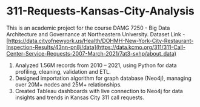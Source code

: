 # 311-Requests-Kansas-City-Analysis

This is an academic project for the course DAMG 7250 - Big Data Architecture and Governance at Northeastern University.
Dataset Link - [https://data.cityofnewyork.us/Health/DOHMH-New-York-City-Restaurant-Inspection-Results/43nn-pn8j/data](https://data.kcmo.org/311/311-Call-Center-Service-Requests-2007-March-2021/7at3-sxhp/about_data)

1) Analyzed 1.56M records from 2010 – 2021, using Python for data profiling, cleaning, validation and ETL.
2) Designed importation algorithm for graph database (Neo4j), managing over 20M+ nodes and 25M+ relationships.
3) Created Tableau dashboards with live connection to Neo4j for data insights and trends in Kansas City 311 call requests.
